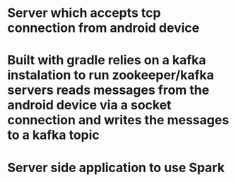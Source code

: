 **Server which accepts tcp connection from android device**
===============

Built with gradle
relies on a kafka instalation to run zookeeper/kafka servers
reads messages from the android device via a socket connection and writes the messages to a kafka topic
=======
**Server side application to use Spark**
===============
